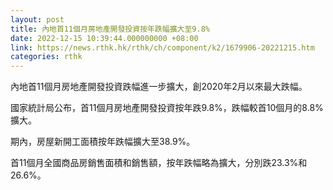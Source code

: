 ```yaml
---
layout: post
title: 內地首11個月房地產開發投資按年跌幅擴大至9.8%
date: 2022-12-15 10:39:44.000000000 +08:00
link: https://news.rthk.hk/rthk/ch/component/k2/1679906-20221215.htm
categories: rthk
---
```


內地首11個月房地產開發投資跌幅進一步擴大，創2020年2月以來最大跌幅。

國家統計局公布，首11個月房地產開發投資按年跌9.8%，跌幅較首10個月的8.8%擴大。

期內，房屋新開工面積按年跌幅擴大至38.9%。

首11個月全國商品房銷售面積和銷售額，按年跌幅略為擴大，分別跌23.3%和26.6%。
